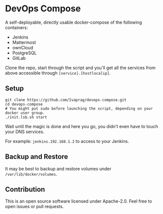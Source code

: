 # DevOps Compose

A self-deployable, directly usable docker-compose of the following containers:

* Jenkins
* Mattermost
* ownCloud
* PostgreSQL
* GitLab

Clone the repo, start through the script and you'll get all the services from above accessible through `[service].[hostlocalip]`.


## Setup

```
git clone https://github.com/Ivaprag/devops-compose.git
cd devops-compose
# You might put sudo before launching the script, depending on your docker user group.
./init.lsb.sh start
```

Wait until the magic is done and here you go, you didn't even have to touch your DNS services. 

For example: `jenkins.192.168.1.2` to access to your Jenkins.


## Backup and Restore

It may be best to backup and restore volumes under `/var/lib/docker/volumes`.


## Contribution

This is an open source software licensed under Apache-2.0.
Feel free to open issues or pull requests.

